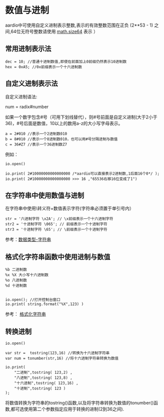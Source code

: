 # 数值与进制

aardio中可使用自定义进制表示整数,表示的有效整数范围在正负 (2**53 \- 1) 之间,64位无符号整数请使用 [math.size64](../../libraries/kernel/math.html) 表示 ）

## 常用进制表示法

``` aau
dec = 10; //普通十进制数值,即使在前面加上0前缀仍然表示10进制数
hex = 0xA5; //0x前缀表示一个十六进制数
```


## 自定义进制表示法

自定义进制语法:

num = radix#number


如果一个数字包含#号（可用下划线替代），则#号前面是自定义进制(大于2小于36)，#号后面是数值，10以上的数用a-z的大小写字母表示。


``` aau
a = 2#010 //表示一个2进制数010
b = 8#010 //表示一个8进制数010，也可以用#号分隔进制与数值
c = 36#Z7 //表示一个36进制数Z7
```



例如：

``` aau
io.open()

io.print( 2#10000000000000000 /*aardio可以直接表示2进制数,1后面16个0*/ );
io.print( 2#10000000000000000 >>> 16 ,"65536右移16位变成了1")
```

## 在字符串中使用数值与进制

在字符串中使用\转义符+数值表示字符(字符串必须置于单引号内）

``` aau
str = '六进制字符 \x2A'; // \x前缀表示一个十六进制字符
str2 = '十进制字符 \065'; // 前缀表示一个十进制字符
str3 = '十进制字符 \65'; // \前缀表示一个十进制字符
```

参考：[数据类型-字符串](datatype.html#varstring)

## 格式化字符串函数中使用进制与数值

``` aau
%b 二进制数
%x %X 大小写十六进制数
%o 八进制数
%d 十进制数


io.open(); //打开控制台窗口
io.print( string.format("%X",123) )
```

参考： [格式化字符串](../../libraries/kernel/string/format.html)

## 转换进制

``` aau
io.open()

var str =  tostring(123,16) //转换为十六进制字符串
var num = tonumber(str,16) //将十六进制字符串转换为数值

io.print(
	"二进制",tostring( 123,2) ,
	"八进制",tostring( 123,8) ,
	"十六进制",tostring( 123,16) ,
	"十进制",tostring( 123 )
);
```


将数值转换为字符串的tostring()函数,以及将字符串转换为数值的tonumber()函数,都可选使用第二个参数指定应用于转换的进制(2到36之间).
